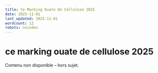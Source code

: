 ```yaml
---
title: Ce Marking Ouate De Cellulose 2025
date: 2025-11-01
last_updated: 2025-11-01
wordcount: 12
robots: noindex
---
```


# ce marking ouate de cellulose 2025

Contenu non disponible – hors sujet.
